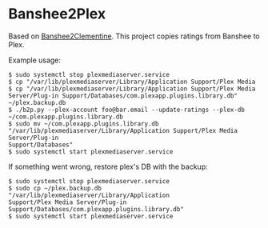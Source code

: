 # Banshee2Plex

Based on [Banshee2Clementine](https://github.com/slaanesh/Banshee2Clementine).
This project copies ratings from Banshee to Plex.

Example usage:
```
$ sudo systemctl stop plexmediaserver.service
$ cp "/var/lib/plexmediaserver/Library/Application Support/Plex Media
$ cp "/var/lib/plexmediaserver/Library/Application Support/Plex Media
Server/Plug-in Support/Databases/com.plexapp.plugins.library.db"
~/plex.backup.db
$ ./b2p.py --plex-account foo@bar.email --update-ratings --plex-db
~/com.plexapp.plugins.library.db
$ sudo mv ~/com.plexapp.plugins.library.db
"/var/lib/plexmediaserver/Library/Application Support/Plex Media Server/Plug-in
Support/Databases"
$ sudo systemctl start plexmediaserver.service
```

If something went wrong, restore plex's DB with the backup:
```
$ sudo systemctl stop plexmediaserver.service
$ sudo cp ~/plex.backup.db "/var/lib/plexmediaserver/Library/Application
Support/Plex Media Server/Plug-in
Support/Databases/com.plexapp.plugins.library.db"
$ sudo systemctl start plexmediaserver.service
```
